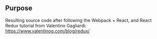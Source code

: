 ## Purpose

Resulting source code after following the Webpack + React, and React Redux tutorial from Valentino Gagliardi: https://www.valentinog.com/blog/redux/